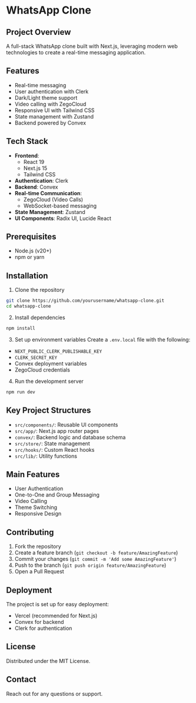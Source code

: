 # WhatsApp Clone

## Project Overview
A full-stack WhatsApp clone built with Next.js, leveraging modern web technologies to create a real-time messaging application.

## Features
- Real-time messaging
- User authentication with Clerk
- Dark/Light theme support
- Video calling with ZegoCloud
- Responsive UI with Tailwind CSS
- State management with Zustand
- Backend powered by Convex

## Tech Stack
- **Frontend**: 
  - React 19
  - Next.js 15
  - Tailwind CSS
- **Authentication**: Clerk
- **Backend**: Convex
- **Real-time Communication**: 
  - ZegoCloud (Video Calls)
  - WebSocket-based messaging
- **State Management**: Zustand
- **UI Components**: Radix UI, Lucide React

## Prerequisites
- Node.js (v20+)
- npm or yarn

## Installation

1. Clone the repository
```bash
git clone https://github.com/yourusername/whatsapp-clone.git
cd whatsapp-clone
```

2. Install dependencies
```bash
npm install
```

3. Set up environment variables
Create a `.env.local` file with the following:
- `NEXT_PUBLIC_CLERK_PUBLISHABLE_KEY`
- `CLERK_SECRET_KEY`
- Convex deployment variables
- ZegoCloud credentials

4. Run the development server
```bash
npm run dev
```

## Key Project Structures
- `src/components/`: Reusable UI components
- `src/app/`: Next.js app router pages
- `convex/`: Backend logic and database schema
- `src/store/`: State management
- `src/hooks/`: Custom React hooks
- `src/lib/`: Utility functions

## Main Features
- User Authentication
- One-to-One and Group Messaging
- Video Calling
- Theme Switching
- Responsive Design

## Contributing
1. Fork the repository
2. Create a feature branch (`git checkout -b feature/AmazingFeature`)
3. Commit your changes (`git commit -m 'Add some AmazingFeature'`)
4. Push to the branch (`git push origin feature/AmazingFeature`)
5. Open a Pull Request

## Deployment
The project is set up for easy deployment:
- Vercel (recommended for Next.js)
- Convex for backend
- Clerk for authentication

## License
Distributed under the MIT License.

## Contact
Reach out for any questions or support.
